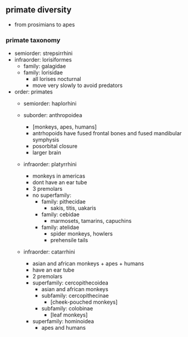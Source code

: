 ## primate diversity 
- from prosimians to apes
### primate taxonomy
  - semiorder: strepsirrhini
  - infraorder: lorisiformes
    - family: galagidae
    - family: lorisidae
      - all lorises nocturnal
      - move very slowly to avoid predators
- order: primates
  - semiorder: haplorhini
  - suborder: anthropoidea 
    - [monkeys, apes, humans]
    - antrhopoids have fused frontal bones and fused mandibular symphysis
    - posorbital closure
    - larger brain
  - infraorder: platyrrhini
    - monkeys in americas
    - dont have an ear tube
    - 3 premolars
    - no superfamily: 
      - family: pithecidae
  	    - sakis, titis, uakaris
	  - family: cebidae 
	    - marmosets, tamarins, capuchins
	  - family: atelidae
	    - spider monkeys, howlers
	    - prehensile tails

  - infraorder: catarrhini
    - asian and african monkeys + apes + humans 
    - have an ear tube 
    - 2 premolars 
    - superfamily: cercopithecoidea
      - asian and african monkeys 
	  - subfamily: cercopithecinae
	    - [cheek-pouched monkeys]
	  - subfamily: colobinae
	    - [leaf monkeys]
    - superfamily: hominoidea
      - apes and humans 
